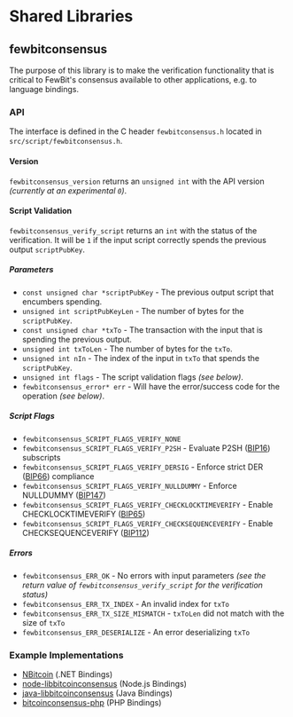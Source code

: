 # Shared Libraries

## fewbitconsensus

The purpose of this library is to make the verification functionality that is critical to FewBit's consensus available to other applications, e.g. to language bindings.

### API

The interface is defined in the C header `fewbitconsensus.h` located in `src/script/fewbitconsensus.h`.

#### Version

`fewbitconsensus_version` returns an `unsigned int` with the API version _(currently at an experimental `0`)_.

#### Script Validation

`fewbitconsensus_verify_script` returns an `int` with the status of the verification. It will be `1` if the input script correctly spends the previous output `scriptPubKey`.

##### Parameters

-   `const unsigned char *scriptPubKey` - The previous output script that encumbers spending.
-   `unsigned int scriptPubKeyLen` - The number of bytes for the `scriptPubKey`.
-   `const unsigned char *txTo` - The transaction with the input that is spending the previous output.
-   `unsigned int txToLen` - The number of bytes for the `txTo`.
-   `unsigned int nIn` - The index of the input in `txTo` that spends the `scriptPubKey`.
-   `unsigned int flags` - The script validation flags _(see below)_.
-   `fewbitconsensus_error* err` - Will have the error/success code for the operation _(see below)_.

##### Script Flags

-   `fewbitconsensus_SCRIPT_FLAGS_VERIFY_NONE`
-   `fewbitconsensus_SCRIPT_FLAGS_VERIFY_P2SH` - Evaluate P2SH ([BIP16](https://github.com/bitcoin/bips/blob/master/bip-0016.mediawiki)) subscripts
-   `fewbitconsensus_SCRIPT_FLAGS_VERIFY_DERSIG` - Enforce strict DER ([BIP66](https://github.com/bitcoin/bips/blob/master/bip-0066.mediawiki)) compliance
-   `fewbitconsensus_SCRIPT_FLAGS_VERIFY_NULLDUMMY` - Enforce NULLDUMMY ([BIP147](https://github.com/bitcoin/bips/blob/master/bip-0147.mediawiki))
-   `fewbitconsensus_SCRIPT_FLAGS_VERIFY_CHECKLOCKTIMEVERIFY` - Enable CHECKLOCKTIMEVERIFY ([BIP65](https://github.com/bitcoin/bips/blob/master/bip-0065.mediawiki))
-   `fewbitconsensus_SCRIPT_FLAGS_VERIFY_CHECKSEQUENCEVERIFY` - Enable CHECKSEQUENCEVERIFY ([BIP112](https://github.com/bitcoin/bips/blob/master/bip-0112.mediawiki))

##### Errors

-   `fewbitconsensus_ERR_OK` - No errors with input parameters _(see the return value of `fewbitconsensus_verify_script` for the verification status)_
-   `fewbitconsensus_ERR_TX_INDEX` - An invalid index for `txTo`
-   `fewbitconsensus_ERR_TX_SIZE_MISMATCH` - `txToLen` did not match with the size of `txTo`
-   `fewbitconsensus_ERR_DESERIALIZE` - An error deserializing `txTo`

### Example Implementations

-   [NBitcoin](https://github.com/NicolasDorier/NBitcoin/blob/master/NBitcoin/Script.cs#L814) (.NET Bindings)
-   [node-libbitcoinconsensus](https://github.com/bitpay/node-libbitcoinconsensus) (Node.js Bindings)
-   [java-libbitcoinconsensus](https://github.com/dexX7/java-libbitcoinconsensus) (Java Bindings)
-   [bitcoinconsensus-php](https://github.com/Bit-Wasp/bitcoinconsensus-php) (PHP Bindings)


